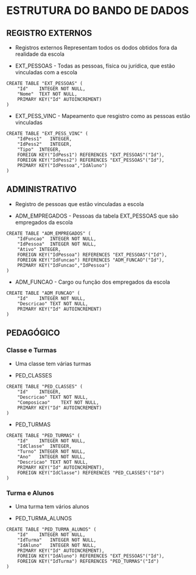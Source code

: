 # ESTRUTURA DO BANDO DE DADOS

## REGISTRO EXTERNOS

* Registros externos Representam todos os dodos obtidos fora da realidade da escola

* EXT_PESSOAS - Todas as pessoas, física ou jurídica, que estão vinculadas com a escola

```
CREATE TABLE "EXT_PESSOAS" (
	"Id"	INTEGER NOT NULL,
	"Nome"	TEXT NOT NULL,
	PRIMARY KEY("Id" AUTOINCREMENT)
)
```

* EXT_PESS_VINC - Mapeamento que resgistro como as pessoas estão vinculadas

```
CREATE TABLE "EXT_PESS_VINC" (
	"IdPess1"	INTEGER,
	"IdPess2"	INTEGER,
	"Tipo"	INTEGER,
	FOREIGN KEY("IdPess1") REFERENCES "EXT_PESSOAS"("Id"),
	FOREIGN KEY("IdPess2") REFERENCES "EXT_PESSOAS"("Id"),
	PRIMARY KEY("IdPessoa","IdAluno")
)
```

## ADMINISTRATIVO

* Registro de pessoas que estão vinculadas a escola

* ADM_EMPREGADOS - Pessoas da tabela EXT_PESSOAS que são empregados da escola

```
CREATE TABLE "ADM_EMPREGADOS" (
	"IdFuncao"	INTEGER NOT NULL,
	"IdPessoa"	INTEGER NOT NULL,
	"Ativo"	INTEGER,
	FOREIGN KEY("IdPessoa") REFERENCES "EXT_PESSOAS"("Id"),
	FOREIGN KEY("IdFuncao") REFERENCES "ADM_FUNCAO"("Id"),
	PRIMARY KEY("IdFuncao","IdPessoa")
)
```

* ADM_FUNCAO - Cargo ou função dos empregados da escola

```
CREATE TABLE "ADM_FUNCAO" (
	"Id"	INTEGER NOT NULL,
	"Descricao"	TEXT NOT NULL,
	PRIMARY KEY("Id" AUTOINCREMENT)
)
```

## PEDAGÓGICO

### Classe e Turmas

* Uma classe tem várias turmas

* PED_CLASSES
```
CREATE TABLE "PED_CLASSES" (
	"Id"	INTEGER,
	"Descricao"	TEXT NOT NULL,
	"Composicao"	TEXT NOT NULL,
	PRIMARY KEY("Id" AUTOINCREMENT)
)
```

* PED_TURMAS

```
CREATE TABLE "PED_TURMAS" (
	"Id"	INTEGER NOT NULL,
	"IdClasse"	INTEGER,
	"Turno"	INTEGER NOT NULL,
	"Ano"	INTEGER NOT NULL,
	"Descricao"	TEXT NOT NULL,
	PRIMARY KEY("Id" AUTOINCREMENT),
	FOREIGN KEY("IdClasse") REFERENCES "PED_CLASSES"("Id")
)
```

### Turma e Alunos

* Uma turma tem vários alunos

* PED_TURMA_ALUNOS

```
CREATE TABLE "PED_TURMA_ALUNOS" (
	"Id"	INTEGER NOT NULL,
	"IdTurma"	INTEGER NOT NULL,
	"IdAluno"	INTEGER NOT NULL,
	PRIMARY KEY("Id" AUTOINCREMENT),
	FOREIGN KEY("IdAluno") REFERENCES "EXT_PESSOAS"("Id"),
	FOREIGN KEY("IdTurma") REFERENCES "PED_TURMAS"("Id")
)
```